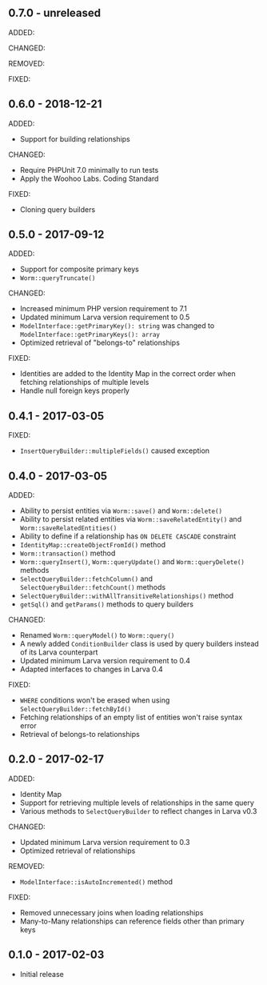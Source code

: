 ## 0.7.0 - unreleased

ADDED:

CHANGED:

REMOVED:

FIXED:

## 0.6.0 - 2018-12-21

ADDED:

- Support for building relationships

CHANGED:

- Require PHPUnit 7.0 minimally to run tests
- Apply the Woohoo Labs. Coding Standard

FIXED:

- Cloning query builders

## 0.5.0 - 2017-09-12

ADDED:

- Support for composite primary keys
- `Worm::queryTruncate()`

CHANGED:

- Increased minimum PHP version requirement to 7.1
- Updated minimum Larva version requirement to 0.5
- `ModelInterface::getPrimaryKey(): string` was changed to `ModelInterface::getPrimaryKeys(): array`
- Optimized retrieval of "belongs-to" relationships

FIXED:

- Identities are added to the Identity Map in the correct order when fetching relationships of multiple levels
- Handle null foreign keys properly

## 0.4.1 - 2017-03-05

FIXED:

- `InsertQueryBuilder::multipleFields()` caused exception

## 0.4.0 - 2017-03-05

ADDED:

- Ability to persist entities via `Worm::save()` and `Worm::delete()`
- Ability to persist related entities via `Worm::saveRelatedEntity()` and `Worm::saveRelatedEntities()`
- Ability to define if a relationship has `ON DELETE CASCADE` constraint
- `IdentityMap::createObjectFromId()` method
- `Worm::transaction()` method
- `Worm::queryInsert()`, `Worm::queryUpdate()` and `Worm::queryDelete()` methods
- `SelectQueryBuilder::fetchColumn()` and `SelectQueryBuilder::fetchCount()` methods
- `SelectQueryBuilder::withAllTransitiveRelationships()` method
- `getSql()` and `getParams()` methods to query builders

CHANGED:

- Renamed `Worm::queryModel()` to `Worm::query()`
- A newly added `ConditionBuilder` class is used by query builders instead of its Larva counterpart
- Updated minimum Larva version requirement to 0.4
- Adapted interfaces to changes in Larva 0.4

FIXED:

- `WHERE` conditions won't be erased when using `SelectQueryBuilder::fetchById()`
- Fetching relationships of an empty list of entities won't raise syntax error
- Retrieval of belongs-to relationships

## 0.2.0 - 2017-02-17

ADDED:

- Identity Map
- Support for retrieving multiple levels of relationships in the same query
- Various methods to `SelectQueryBuilder` to reflect changes in Larva v0.3

CHANGED:

- Updated minimum Larva version requirement to 0.3
- Optimized retrieval of relationships

REMOVED:

- `ModelInterface::isAutoIncremented()` method

FIXED:

- Removed unnecessary joins when loading relationships
- Many-to-Many relationships can reference fields other than primary keys

## 0.1.0 - 2017-02-03

- Initial release
